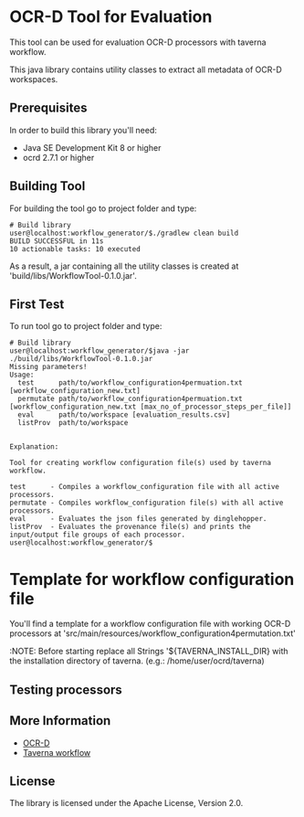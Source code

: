 # OCR-D Tool for Evaluation

This tool can be used for evaluation OCR-D processors with taverna workflow.


This java library contains utility classes to extract all metadata of OCR-D workspaces.

## Prerequisites

In order to build this library you'll need:

* Java SE Development Kit 8 or higher
* ocrd 2.7.1 or higher

## Building Tool
For building the tool go to project folder and type:
```bash=bash
# Build library
user@localhost:workflow_generator/$./gradlew clean build 
BUILD SUCCESSFUL in 11s
10 actionable tasks: 10 executed
```
As a result, a jar containing all the utility classes is created at 'build/libs/WorkflowTool-0.1.0.jar'.

## First Test
To run tool go to project folder and type:
```bash=bash
# Build library
user@localhost:workflow_generator/$java -jar ./build/libs/WorkflowTool-0.1.0.jar
Missing parameters!
Usage:
  test      path/to/workflow_configuration4permuation.txt [workflow_configuration_new.txt] 
  permutate path/to/workflow_configuration4permuation.txt [workflow_configuration_new.txt [max_no_of_processor_steps_per_file]] 
  eval      path/to/workspace [evaluation_results.csv] 
  listProv  path/to/workspace


Explanation:

Tool for creating workflow configuration file(s) used by taverna workflow.

test      - Compiles a workflow_configuration file with all active processors.
permutate - Compiles workflow_configuration file(s) with all active processors.
eval      - Evaluates the json files generated by dinglehopper.
listProv  - Evaluates the provenance file(s) and prints the input/output file groups of each processor.
user@localhost:workflow_generator/$
```
# Template for workflow configuration file
You'll find a template for a workflow configuration file with working OCR-D processors at
'src/main/resources/workflow_configuration4permutation.txt'

:NOTE: Before starting replace all Strings '${TAVERNA_INSTALL_DIR} with the installation
directory of taverna. (e.g.: /home/user/ocrd/taverna)

## Testing processors






## More Information

* [OCR-D](https://ocr-d.github.io/)
* [Taverna workflow](https://github.com/OCR-D/taverna_workflow)


## License
The library is licensed under the Apache License, Version 2.0.
